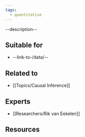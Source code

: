 ```yaml
---
tags:
  - quantitative
---
```


--description--

## Suitable for

- --link-to-/data/--

## Related to

- [[Topics/Causal Inference]]

## Experts

- [[Researchers/Rik van Eekelen]]


## Resources